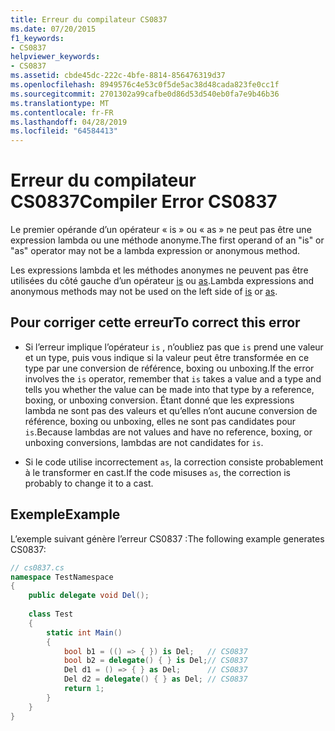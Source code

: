 ```yaml
---
title: Erreur du compilateur CS0837
ms.date: 07/20/2015
f1_keywords:
- CS0837
helpviewer_keywords:
- CS0837
ms.assetid: cbde45dc-222c-4bfe-8814-856476319d37
ms.openlocfilehash: 8949576c4e53c0f5de5ac38d48cada823fe0cc1f
ms.sourcegitcommit: 2701302a99cafbe0d86d53d540eb0fa7e9b46b36
ms.translationtype: MT
ms.contentlocale: fr-FR
ms.lasthandoff: 04/28/2019
ms.locfileid: "64584413"
---
```

# <a name="compiler-error-cs0837"></a><span data-ttu-id="5a351-102">Erreur du compilateur CS0837</span><span class="sxs-lookup"><span data-stu-id="5a351-102">Compiler Error CS0837</span></span>
<span data-ttu-id="5a351-103">Le premier opérande d’un opérateur « is » ou « as » ne peut pas être une expression lambda ou une méthode anonyme.</span><span class="sxs-lookup"><span data-stu-id="5a351-103">The first operand of an "is" or "as" operator may not be a lambda expression or anonymous method.</span></span>  
  
 <span data-ttu-id="5a351-104">Les expressions lambda et les méthodes anonymes ne peuvent pas être utilisées du côté gauche d’un opérateur [is](../../csharp/language-reference/keywords/is.md) ou [as](../../csharp/language-reference/keywords/as.md).</span><span class="sxs-lookup"><span data-stu-id="5a351-104">Lambda expressions and anonymous methods may not be used on the left side of [is](../../csharp/language-reference/keywords/is.md) or [as](../../csharp/language-reference/keywords/as.md).</span></span>  
  
## <a name="to-correct-this-error"></a><span data-ttu-id="5a351-105">Pour corriger cette erreur</span><span class="sxs-lookup"><span data-stu-id="5a351-105">To correct this error</span></span>  
  
- <span data-ttu-id="5a351-106">Si l’erreur implique l’opérateur `is` , n’oubliez pas que `is` prend une valeur et un type, puis vous indique si la valeur peut être transformée en ce type par une conversion de référence, boxing ou unboxing.</span><span class="sxs-lookup"><span data-stu-id="5a351-106">If the error involves the `is` operator, remember that `is` takes a value and a type and tells you whether the value can be made into that type by a reference, boxing, or unboxing conversion.</span></span> <span data-ttu-id="5a351-107">Étant donné que les expressions lambda ne sont pas des valeurs et qu’elles n’ont aucune conversion de référence, boxing ou unboxing, elles ne sont pas candidates pour `is`.</span><span class="sxs-lookup"><span data-stu-id="5a351-107">Because lambdas are not values and have no reference, boxing, or unboxing conversions, lambdas are not candidates for `is`.</span></span>  
  
- <span data-ttu-id="5a351-108">Si le code utilise incorrectement `as`, la correction consiste probablement à le transformer en cast.</span><span class="sxs-lookup"><span data-stu-id="5a351-108">If the code misuses `as`, the correction is probably to change it to a cast.</span></span>  
  
## <a name="example"></a><span data-ttu-id="5a351-109">Exemple</span><span class="sxs-lookup"><span data-stu-id="5a351-109">Example</span></span>  
 <span data-ttu-id="5a351-110">L’exemple suivant génère l’erreur CS0837 :</span><span class="sxs-lookup"><span data-stu-id="5a351-110">The following example generates CS0837:</span></span>  
  
```csharp  
// cs0837.cs  
namespace TestNamespace  
{  
    public delegate void Del();  
  
    class Test  
    {  
        static int Main()  
        {  
            bool b1 = (() => { }) is Del;   // CS0837  
            bool b2 = delegate() { } is Del;// CS0837  
            Del d1 = () => { } as Del;      // CS0837  
            Del d2 = delegate() { } as Del; // CS0837  
            return 1;  
        }  
    }  
}  
```
